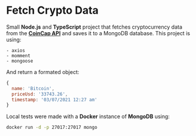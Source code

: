 # Fetch Crypto Data

Small **Node.js** and **TypeScript** project that fetches cryptocurrency data from the **[CoinCap API](https://docs.coincap.io/)** and saves it to a MongoDB database. This project is using:

```
- axios
- momment
- mongoose
```

And return a formated object:

```javascript
{
  name: 'Bitcoin',
  priceUsd: '33743.26',
  timestamp: '03/07/2021 12:27 am'
}
```

Local tests were made with a **Docker** instance of **MongoDB** using:

```bash
docker run -d -p 27017:27017 mongo
```
